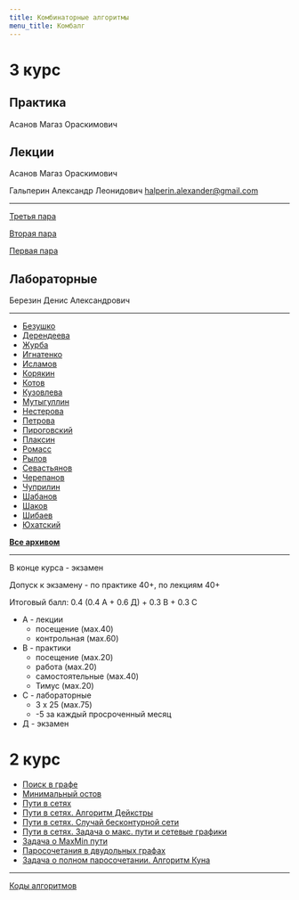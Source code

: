 ```yaml
---
title: Комбинаторные алгоритмы
menu_title: Комбалг
---
```


# 3 курс

## Практика

Асанов Магаз Ораскимович



## Лекции

Асанов Магаз Ораскимович

Гальперин Александр Леонидович halperin.alexander@gmail.com

---

[Третья пара](lectures/3)

[Вторая пара](lectures/2)

[Первая пара](lectures/1)



## Лабораторные

Березин Денис Александрович

---

- [Безушко](labs/1)
- [Дерендеева](labs/2)
- [Журба](labs/3)
- [Игнатенко](labs/4)
- [Исламов](labs/5)
- [Корякин](labs/6)
- [Котов](labs/7)
- [Кузовлева](labs/8)
- [Мутыгуллин](labs/9)
- [Нестерова](labs/10)
- [Петрова](labs/11)
- [Пироговский](labs/12)
- [Плаксин](labs/13)
- [Ромасс](labs/14)
- [Рылов](labs/15)
- [Севастьянов](labs/16)
- [Черепанов](labs/17)
- [Чуприлин](labs/18)
- [Шабанов](labs/19)
- [Шаков](labs/20)
- [Шибаев](labs/21)
- [Юхатский](labs/22)

**[Все архивом](labs.zip)**

---

В конце курса - экзамен

Допуск к экзамену - по практике 40+, по лекциям 40+

Итоговый балл: 0.4 (0.4 А + 0.6 Д) + 0.3 В + 0.3 С

- А - лекции
  - посещение (мах.40)
  - контрольная (мах.60)
- В - практики
  - посещение (мах.20)
  - работа (мах.20)
  - самостоятельные (мах.40)
  - Тимус (мах.20)
- С - лабораторные
  - 3 х 25 (мах.75)
  - -5 за каждый просроченный месяц
- Д - экзамен



# 2 курс

* [Поиск в графе](files/search.pdf)
* [Минимальный остов](files/ostov.pdf)
* [Пути в сетях](files/net.pdf)
* [Пути в сетях. Алгоритм Дейкстры](files/dijkstra.pdf)
* [Пути в сетях. Случай бесконтурной сети](files/bezkontur.pdf)
* [Пути в сетях. Задача о макс. пути и сетевые графики](files/maxnet.pdf)
* [Задача о MaxMin пути](files/maxmin.pptx)
* [Паросочетания в двудольных графах](files/pairs.pdf)
* [Задача о полном паросочетании. Алгоритм Куна](files/kun.pdf)

------

[Коды алгоритмов](codes)

